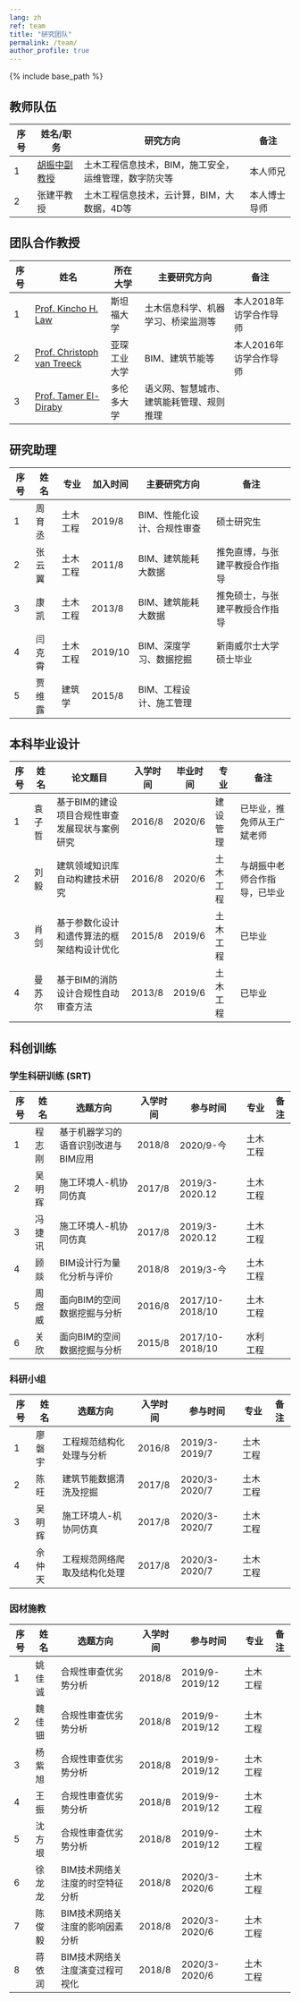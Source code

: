 ```yaml
---
lang: zh
ref: team
title: "研究团队"
permalink: /team/
author_profile: true
---
```


{% include base_path %}

## 教师队伍

| 序号 | 姓名/职务  | 研究方向 | 备注 |
| --- | ------ | -------- | ---- |
| 1 | [胡振中副教授](http://www.huzhenzhong.net/) | 土木工程信息技术，BIM，施工安全，运维管理，数字防灾等 | 本人师兄 |
| 2 | 张建平教授 | 土木工程信息技术，云计算，BIM，大数据，4D等 | 本人博士导师 |

## 团队合作教授

| 序号 | 姓名  | 所在大学 | 主要研究方向 | 备注 |
| --- | ------ | -------- | -------- | ---- |
| 1 | [Prof. Kincho H. Law](http://eil.stanford.edu/law/) | 斯坦福大学 | 土木信息科学、机器学习、桥梁监测等 | 本人2018年访学合作导师 |
| 2 | [Prof. Christoph van Treeck](https://www.fb3.rwth-aachen.de/go/id/bkab/gguid/0xE6062E8B30B67449828CA3D182DB5D3E/ikz/312410) | 亚琛工业大学 | BIM、建筑节能等 | 本人2016年访学合作导师 |
| 3 | [Prof. Tamer El-Diraby](https://civmin.utoronto.ca/home/about-us/directory/professors/tamer-el-diraby/) | 多伦多大学 | 语义网、智慧城市、建筑能耗管理、规则推理 |  |

## 研究助理

| 序号 | 姓名  | 专业 | 加入时间 | 主要研究方向 | 备注 |
| --- | ------ | -------- | -------- | -------- | ---- |
| 1 | 周育丞 | 土木工程 | 2019/8 | BIM、性能化设计、合规性审查 | 硕士研究生 |
| 2 | 张云翼 | 土木工程 | 2011/8 | BIM、建筑能耗大数据 | 推免直博，与张建平教授合作指导 |
| 3 | 康凯 | 土木工程 | 2013/8 | BIM、建筑能耗大数据 | 推免硕士，与张建平教授合作指导 |
| 4 | 闫克霄 | 土木工程 | 2019/10 | BIM、深度学习、数据挖掘 | 新南威尔士大学硕士毕业 |
| 5 | 贾维露 | 建筑学 | 2015/8 | BIM、工程设计、施工管理 |  |

## 本科毕业设计

| 序号 | 姓名  | 论文题目 | 入学时间 | 毕业时间 | 专业 | 备注 |
| --- | ------ | -------- | -------- | -------- | ---- | ---- |
| 1 | 袁子哲 | 基于BIM的建设项目合规性审查发展现状与案例研究 | 2016/8 | 2020/6 | 建设管理 | 已毕业，推免师从王广斌老师 |
| 2 | 刘毅 | 建筑领域知识库自动构建技术研究 | 2016/8 | 2020/6 | 土木工程 | 与胡振中老师合作指导，已毕业 |
| 3 | 肖剑 | 基于参数化设计和遗传算法的框架结构设计优化 | 2015/8 | 2019/6 | 土木工程 | 已毕业 |
| 4 | 曼苏尔 | 基于BIM的消防设计合规性自动审查方法 | 2013/8 | 2019/6 | 土木工程 | 已毕业 |


## 科创训练
### 学生科研训练 (SRT)

| 序号 | 姓名 | 选题方向 | 入学时间 | 参与时间 | 专业 | 备注 |
| ---- | ---- | -------- | ---- | -------- | ---- | ---- |
| 1 | 程志刚 | 基于机器学习的语音识别改进与BIM应用 | 2018/8 | 2020/9-今 | 土木工程 |  |
| 2 | 吴明辉 | 施工环境人-机协同仿真 | 2017/8 | 2019/3-2020.12 | 土木工程 |  |
| 3 | 冯捷讯 | 施工环境人-机协同仿真 | 2017/8 | 2019/3-2020.12 | 土木工程 |  |
| 4 | 顾燚 | BIM设计行为量化分析与评价 | 2018/8 | 2019/3-今 | 土木工程 |  |
| 5 | 周煜威 | 面向BIM的空间数据挖掘与分析 | 2016/8 | 2017/10-2018/10 | 土木工程 |  |
| 6 | 关欣 | 面向BIM的空间数据挖掘与分析 | 2015/8 | 2017/10-2018/10 | 水利工程 |  |

### 科研小组

| 序号 | 姓名 | 选题方向 | 入学时间 | 参与时间 | 专业 | 备注 |
| ---- | ---- | -------- | ---- | -------- | ---- | ---- |
| 1 | 廖磐宇 | 工程规范结构化处理与分析 | 2016/8 | 2019/3-2019/7 | 土木工程 |  |
| 2 | 陈旺 | 建筑节能数据清洗及挖掘 | 2017/8 | 2020/3-2020/7 | 土木工程 |  |
| 3 | 吴明辉 | 施工环境人-机协同仿真 | 2017/8 | 2020/3-2020/7 | 土木工程 |  |
| 4 | 佘仲天 | 工程规范网络爬取及结构化处理 | 2017/8 | 2020/3-2020/7 | 土木工程 |  |

### 因材施教

| 序号 | 姓名 | 选题方向 | 入学时间 | 参与时间 | 专业 | 备注 |
| ---- | ---- | -------- | ---- | -------- | ---- | ---- |
| 1 | 姚佳诚 | 合规性审查优劣势分析 | 2018/8 | 2019/9-2019/12 | 土木工程 |  |
| 2 | 魏佳钿 | 合规性审查优劣势分析 | 2018/8 | 2019/9-2019/12 | 土木工程 |  |
| 3 | 杨紫旭 | 合规性审查优劣势分析 | 2018/8 | 2019/9-2019/12 | 土木工程 |  |
| 4 | 王振 | 合规性审查优劣势分析 | 2018/8 | 2019/9-2019/12 | 土木工程 |  |
| 5 | 沈方垠 | 合规性审查优劣势分析 | 2018/8 | 2019/9-2019/12 | 土木工程 |  |
| 6 | 徐龙龙 | BIM技术网络关注度的时空特征分析 | 2018/8 | 2020/3-2020/6 | 土木工程 |  |
| 7 | 陈俊毅 | BIM技术网络关注度的影响因素分析 | 2018/8 | 2020/3-2020/6 | 土木工程 |  |
| 8 | 蒋依润 | BIM技术网络关注度演变过程可视化 | 2018/8 | 2020/3-2020/6 | 土木工程 |  |